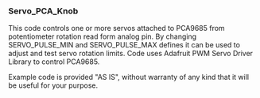 ### Servo_PCA_Knob

This code controls one or more servos attached to PCA9685 from potentiometer rotation read form analog pin. By changing SERVO_PULSE_MIN and SERVO_PULSE_MAX defines it can be used to adjust and test servo rotation limits. Code uses Adafruit PWM Servo Driver Library to control PCA9685.

Example code is provided "AS IS", without warranty of any kind that it will be useful for your purpose.
